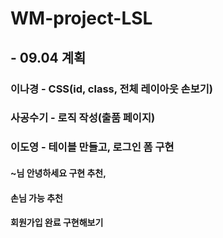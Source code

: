 # WM-project-LSL

## - 09.04 계획
### 이나경 - CSS(id, class, 전체 레이아웃 손보기)
### 사공수기 - 로직 작성(출품 페이지)
### 이도영 - 테이블 만들고, 로그인 폼 구현

#### ~님 안녕하세요 구현 추천,
#### 손님 가능 추천
#### 회원가입 완료 구현해보기
